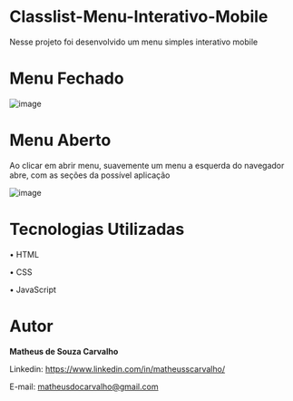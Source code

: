 # Classlist-Menu-Interativo-Mobile

Nesse projeto foi desenvolvido um menu simples interativo mobile

# Menu Fechado

![image](https://user-images.githubusercontent.com/73304785/228664755-34ef95c3-bde4-4fd0-82ee-67c3a7cfb208.png)

# Menu Aberto
Ao clicar em abrir menu, suavemente um menu a esquerda do navegador abre, com as seções da possível aplicação

![image](https://user-images.githubusercontent.com/73304785/228664915-8729b9f4-6d63-4bd2-9730-cc0c252baab4.png)


# Tecnologias Utilizadas

• HTML

• CSS

• JavaScript

# Autor

<b>Matheus de Souza Carvalho</b>


Linkedin: 
https://www.linkedin.com/in/matheusscarvalho/


E-mail:
matheusdocarvalho@gmail.com

